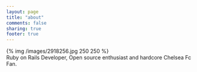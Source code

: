 ```yaml
---
layout: page
title: "about"
comments: false
sharing: true
footer: true
---
```


{% img /images/2918256.jpg 250 250  %}
<br/>
Ruby on Rails Developer, Open source enthusiast and hardcore Chelsea Fc Fan.